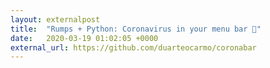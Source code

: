 ```yaml
---
layout: externalpost
title:  "Rumps + Python: Coronavirus in your menu bar 🦠"
date:   2020-03-19 01:02:05 +0000
external_url: https://github.com/duarteocarmo/coronabar
---
```

